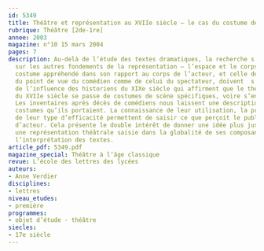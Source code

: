 ```yaml
---
id: 5349
title: Théâtre et représentation au XVIIe siècle – le cas du costume de scène
rubrique: Théâtre [2de-1re]
annee: 2003
magazine: n°10 15 mars 2004
pages: 7
description: Au-delà de l’étude des textes dramatiques, la recherche s’ouvre aujourd’hui
  sur les autres fondements de la représentation – l’espace et le corps. L’étude du
  costume appréhendé dans son rapport au corps de l’acteur, et celle de son efficacité,
  du point de vue du comédien comme de celui du spectateur, doivent  s’affranchir
  de l’influence des historiens du XIXe siècle qui affirment que le théâtre français
  du XVIIe siècle se passe de costumes de scène spécifiques, voire s’en désintéresse.
  Les inventaires après décès de comédiens nous laissent une description précise des
  costumes qu’ils portaient. La connaissance de leur utilisation, la prise de conscience
  de leur type d’efficacité permettent de saisir ce que perçoit le public d’un corps
  d’acteur. Cela présente le double intérêt de donner une idée plus juste de ce qu’était
  une représentation théâtrale saisie dans la globalité de ses composantes et d’éclairer
  l’interprétation des textes.
article_pdf: 5349.pdf
magazine_special: Théâtre à l’âge classique
revue: L’école des lettres des lycées
auteurs:
- Anne Verdier
disciplines:
- lettres
niveau_etudes:
- première
programmes:
- objet d’étude - théâtre
siecles:
- 17e siècle
---
```

